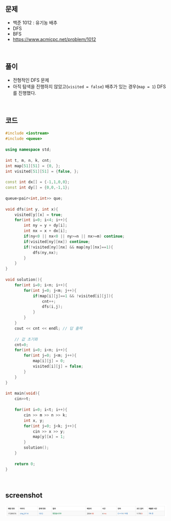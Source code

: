## 문제
- 백준 1012 : 유기농 배추
- DFS
- BFS
- https://www.acmicpc.net/problem/1012

<br/>

## 풀이
- 전형적인 DFS 문제
- 아직 탐색을 진행하지 않았고(```visited = false```) 배추가 있는 경우(```map = 1```) DFS 를 진행했다.


<br/>

## 코드

```c++
#include <iostream>
#include <queue>

using namespace std;

int t, m, n, k, cnt;
int map[51][51] = {0, };
int visited[51][51] = {false, };

const int dx[] = {-1,1,0,0};
const int dy[] = {0,0,-1,1};

queue<pair<int,int>> que;

void dfs(int y, int x){
    visited[y][x] = true;
    for(int i=0; i<4; i++){
        int ny = y + dy[i];
        int nx = x + dx[i];
        if(ny<0 || nx<0 || ny>=n || nx>=m) continue;
        if(visited[ny][nx]) continue;
        if(!visited[ny][nx] && map[ny][nx]==1){
            dfs(ny,nx);
        }
    }
}

void solution(){
    for(int i=0; i<n; i++){
        for(int j=0; j<m; j++){
            if(map[i][j]==1 && !visited[i][j]){
                cnt++;
                dfs(i,j);
            }
        }
    }
    cout << cnt << endl; // 답 출력
    
    // 값 초기화
    cnt=0;
    for(int i=0; i<n; i++){
        for(int j=0; j<m; j++){
            map[i][j] = 0;
            visited[i][j] = false;
        }
    }
}

int main(void){
    cin>>t;
    
    for(int i=0; i<t; i++){
        cin >> m >> n >> k;
        int x, y;
        for(int j=0; j<k; j++){
            cin >> x >> y;
            map[y][x] = 1;
        }
        solution();
    }
    
    return 0;
}
```

<br/>


## screenshot
![screenshot](./screenshots/boj1012.png)
